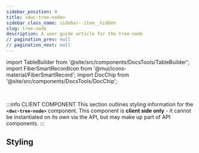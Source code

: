 ```yaml
---
sidebar_position: 0
title: <dwc-tree-node>
sidebar_class_name: sidebar--item__hidden
slug: tree-node
description: A user guide article for the tree-node
// pagination_prev: null
// pagination_next: null
---
```


import TableBuilder from '@site/src/components/DocsTools/TableBuilder';
import FiberSmartRecordIcon from '@mui/icons-material/FiberSmartRecord';
import DocChip from '@site/src/components/DocsTools/DocChip';

<DocChip chip='shadow' />

<br />

:::info CLIENT COMPONENT
This section outlines styling information for the **`<dwc-tree-node>`** component. This component is **client side only** - it cannot be instantiated on its own via the API, but may make up part of API components.
:::

## Styling

<TableBuilder name="dwc-tree-node" noFilter />

